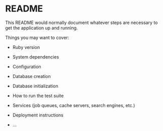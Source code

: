 # README

This README would normally document whatever steps are necessary to get the
application up and running.

Things you may want to cover:

* Ruby version
* System dependencies




* Configuration

* Database creation

* Database initialization

* How to run the test suite

* Services (job queues, cache servers, search engines, etc.)

* Deployment instructions

* ...
